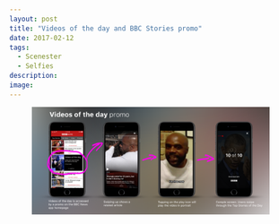 ```yaml
---
layout: post
title: "Videos of the day and BBC Stories promo"
date: 2017-02-12
tags:
  - Scenester
  - Selfies
description:
image:
---
```

<figure class="large-img">
  <img src="/assets/images/news-stream-promo/videos-of-the-day.png" alt=""/>
</figure>

<figure class="large-img">
  <img src="/assets/images/news-stream-promo/05_NewStoriesPromo_Final_version.gif" alt=""/>
</figure>

<figure class="large-img">
  <img src="/assets/images/news-stream-promo/00_NewStoriesPromo_first_versions.gif" alt=""/>
</figure>

<figure class="large-img">
  <img src="/assets/images/news-stream-promo/01_NewStoriesPromo_first_versions.gif" alt=""/>
</figure>

<figure class="large-img">
  <img src="/assets/images/news-stream-promo/02_NewStoriesPromo_first_versions.gif" alt=""/>
</figure>

<figure class="large-img">
  <img src="/assets/images/news-stream-promo/03_NewStoriesPromo_first_versions.gif" alt=""/>
</figure>

<figure class="large-img">
  <img src="/assets/images/news-stream-promo/04_NewStoriesPromo_first_versions.gif" alt=""/>
</figure>
